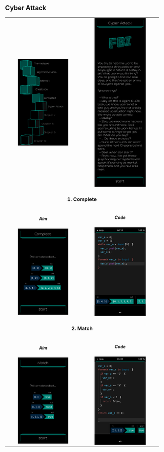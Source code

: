 ## Cyber Attack

<table border=0 align="center">
    <tr>
        <td align="center" valign="middle">
            <img src="chapter_06.png" alt="Chapter 6" width="70%">
        </td>
        <td align="center" valign="middle">
            <img src="cyber_attack.png" alt="cyber attack" width="70%">
        </td>
    </tr>
    <tr>
        <td align="center" valign="middle" colspan=2>
            <h3>1. Complete</h3>
        </td>
    </tr>
    <tr>
        <td align="center" valign="middle">
                <h5>Aim</h5>
                <img src="01_complete_aim.png" alt="01 complete aim" width="70%">
        </td>
        <td align="center" valign="middle">
                <h5>Code</h5>
                <img src="01_complete_solution.png" alt="01 complete solution" width="70%">
        </td>
    </tr>
    <tr>
        <td align="center" valign="middle" colspan=2>
            <h3>2. Match</h3>
        </td>
    </tr>
    <tr>
        <td align="center" valign="middle">
                <h5>Aim</h5>
                <img src="02_match_aim.png" alt="02 match aim" width="70%">
        </td>
        <td align="center" valign="middle">
                <h5>Code</h5>
                <img src="02_match_solution.png" alt="02 match solution" width="70%">
        </td>
    </tr>
</table>
